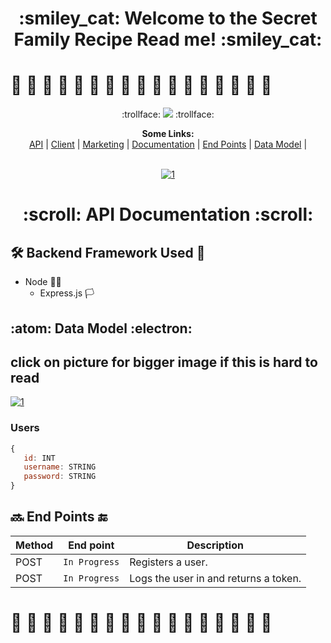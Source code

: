 
 
  <h1 align="center"> :smiley_cat: Welcome to the Secret Family Recipe Read me! :smiley_cat: </h1>

# :bento: :ramen: :pie: :cookie: :tropical_drink: :taco: :stuffed_flatbread: :burrito: :pizza: :green_salad: :bowl_with_spoon: :shallow_pan_of_food: :fries: :fried_egg:  :dumpling: :spaghetti: :moon_cake: 


<p align="center">
 :trollface:
<img src ="http://www.simpleimageresizer.com/_uploads/photos/94c5bea8/68747470733a2f2f72696f74666573742e6f72672f77702d636f6e74656e742f75706c6f6164732f323031382f30332f6772616e646d61732d7265636970652e6a7067_35.jpg">
 :trollface:
<p align="center">
  <b>Some Links:</b><br>
  <a href="https://secret-family-recipes-2-api.herokuapp.com/">API</a> |
  <a href="#">Client</a> |
  <a href="#">Marketing</a> |
  <a href="#-scroll-api-documentation-scroll">Documentation</a> |
  <a href="#soon-end-points-end">End Points</a> |
  <a href="#atom-data-model-electron">Data Model</a> |
  <br><br>
 
 <p align="center">
  <a href="https://secret-family-recipes-2-api.herokuapp.com/"><img src="https://i.ibb.co/FzsS2Qc/68747470733a2f2f626c6f672e7261706964372e636f6d2f636f6e74656e742f696d616765732f6c652d696d672f32303134.png" alt="1" border="0"></a>
  
</p>

  <h1 align="center"> :scroll: API Documentation :scroll:</h1>
  
## :hammer_and_wrench: Backend Framework Used :closed_lock_with_key:
 * Node :pirate_flag:
   * Express.js :white_flag:
 ## :atom: Data Model :electron:
 ## click on picture for bigger image if this is hard to read

  <a href=" https://i.ibb.co/svm7jDM/datamodel.png/"><img src="http://www.simpleimageresizer.com/_uploads/photos/94c5bea8/datamodel_40.png" alt="1" border="0"></a>

 
 ### Users
 ```javascript
 {
    id: INT
    username: STRING
    password: STRING
 }
 ```
 ## :soon: End Points :end:
 
 
| Method | End point | Description |
| ------ | ----------------------- | -------------------------------------------------- |
| POST   | `In Progress`        | Registers a user.                   |
| POST   | `In Progress`           | Logs the user in and returns a token.              |


# :bento: :ramen: :pie: :cookie: :tropical_drink: :taco: :stuffed_flatbread: :burrito: :pizza: :green_salad: :bowl_with_spoon: :shallow_pan_of_food: :fries: :fried_egg:  :dumpling: :spaghetti: :moon_cake: 

